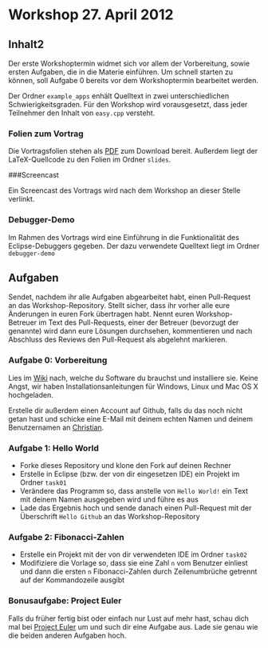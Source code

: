 # Workshop 27. April 2012

## Inhalt2

Der erste Workshoptermin widmet sich vor allem der Vorbereitung, sowie ersten Aufgaben, die in die Materie einführen. Um schnell starten zu können, soll Aufgabe 0 bereits vor dem Workshoptermin bearbeitet werden.

Der Ordner `example_apps` enhält Quelltext in zwei unterschiedlichen Schwierigkeitsgraden. Für den Workshop wird vorausgesetzt, dass jeder Teilnehmer den Inhalt von `easy.cpp` versteht.

### Folien zum Vortrag

Die Vortragsfolien stehen als [PDF](https://github.com/downloads/kit-cpp-workshop/workshop-ss12-01/slides.pdf) zum Download bereit. Außerdem liegt der LaTeX-Quellcode zu den Folien im Ordner `slides`.

###Screencast

Ein Screencast des Vortrags wird nach dem Workshop an dieser Stelle verlinkt.

### Debugger-Demo

Im Rahmen des Vortrags wird eine Einführung in die Funktionalität des Eclipse-Debuggers gegeben. Der dazu verwendete Quelltext liegt im Ordner `debugger-demo`

## Aufgaben

Sendet, nachdem ihr alle Aufgaben abgearbeitet habt, einen Pull-Request an das Workshop-Repository. Stellt sicher, dass ihr vorher alle eure Änderungen in euren Fork übertragen habt. Nennt euren Workshop-Betreuer im Text des Pull-Requests, einer der Betreuer (bevorzugt der genannte) wird dann eure Lösungen durchsehen, kommentieren und nach Abschluss des Reviews den Pull-Request als abgelehnt markieren.

### Aufgabe 0: Vorbereitung

Lies im [Wiki](https://github.com/kit-cpp-workshop/workshop-ss12-01/wiki) nach, welche du Software du brauchst und installiere sie. Keine Angst, wir haben Installationsanleitungen für Windows, Linux und Mac OS X hochgeladen.

Erstelle dir außerdem einen Account auf Github, falls du das noch nicht getan hast und schicke eine E-Mail mit deinem echten Namen und deinem Benutzernamen an [Christian](mailto:christian.kaeser@student.kit.edu).


### Aufgabe 1: Hello World

 - Forke dieses Repository und klone den Fork auf deinen Rechner
 - Erstelle in Eclipse (bzw. der von dir eingesetzen IDE) ein Projekt im Ordner `task01`
 - Verändere das Programm so, dass anstelle von `Hello World!` ein Text mit deinem Namen ausgegeben wird und führe es aus
 - Lade das Ergebnis hoch und sende danach einen Pull-Request mit der Überschrift `Hello Github` an das Workshop-Repository

### Aufgabe 2: Fibonacci-Zahlen

 - Erstelle ein Projekt mit der von dir verwendeten IDE im Ordner `task02`
 - Modifiziere die Vorlage so, dass sie eine Zahl `n` vom Benutzer einliest und dann die ersten `n` Fibonacci-Zahlen durch Zeilenumbrüche getrennt auf der Kommandozeile ausgibt


### Bonusaufgabe: Project Euler

Falls du früher fertig bist oder einfach nur Lust auf mehr hast, schau dich mal bei [Project Euler](http://projecteuler.net/) um und such dir eine Aufgabe aus. Lade sie genau wie die beiden anderen Aufgaben hoch.

